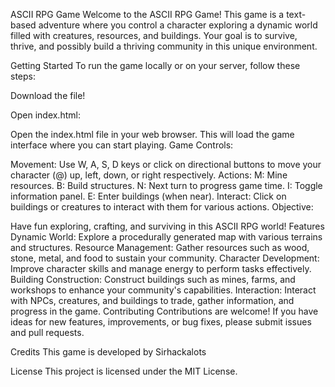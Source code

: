 ASCII RPG Game
Welcome to the ASCII RPG Game! This game is a text-based adventure where you control a character exploring a dynamic world filled with creatures, resources, and buildings. Your goal is to survive, thrive, and possibly build a thriving community in this unique environment.

Getting Started
To run the game locally or on your server, follow these steps:

Download the file!

Open index.html:

Open the index.html file in your web browser.
This will load the game interface where you can start playing.
Game Controls:

Movement: Use W, A, S, D keys or click on directional buttons to move your character (@) up, left, down, or right respectively.
Actions:
M: Mine resources.
B: Build structures.
N: Next turn to progress game time.
I: Toggle information panel.
E: Enter buildings (when near).
Interact: Click on buildings or creatures to interact with them for various actions.
Objective:

Have fun exploring, crafting, and surviving in this ASCII RPG world!
Features
Dynamic World: Explore a procedurally generated map with various terrains and structures.
Resource Management: Gather resources such as wood, stone, metal, and food to sustain your community.
Character Development: Improve character skills and manage energy to perform tasks effectively.
Building Construction: Construct buildings such as mines, farms, and workshops to enhance your community's capabilities.
Interaction: Interact with NPCs, creatures, and buildings to trade, gather information, and progress in the game.
Contributing
Contributions are welcome! If you have ideas for new features, improvements, or bug fixes, please submit issues and pull requests.

Credits
This game is developed by Sirhackalots

License
This project is licensed under the MIT License.

